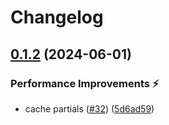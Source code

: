 # Changelog

## [0.1.2](https://github.com/hugomods/seo/compare/modules/schema/v0.1.1...modules/schema/v0.1.2) (2024-06-01)


### Performance Improvements ⚡️

* cache partials ([#32](https://github.com/hugomods/seo/issues/32)) ([5d6ad59](https://github.com/hugomods/seo/commit/5d6ad5946bb65ff344071c8bee03a48670657a20))
